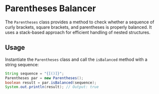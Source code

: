 # Parentheses Balancer

The `Parentheses` class provides a method to check whether a sequence of curly brackets, square brackets, and parentheses is properly balanced. It uses a stack-based approach for efficient handling of nested structures.

## Usage

Instantiate the `Parentheses` class and call the `isBalanced` method with a string sequence:

```java
String sequence = "{[()]}";
Parentheses par = new Parentheses();
boolean result = par.isBalanced(sequence);
System.out.println(result); // Output: true
